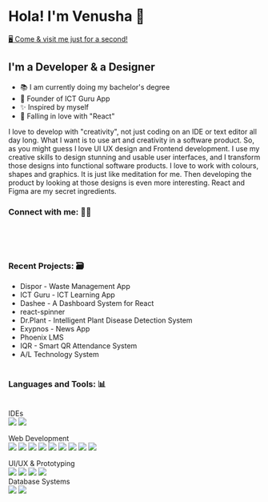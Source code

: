 # Hola! I'm Venusha 👋 


[  🖥 Come & visit me just for a second!  ](https://venusha.com)

## I'm a Developer & a Designer 
- 📚  I am currently doing my bachelor's degree 
- 🎈  Founder of ICT Guru App 
- ✨ Inspired by myself
- 💙 Falling in love with "React"

I love to develop with "creativity", not just coding on an IDE or text editor all day long. What I want is to use art and creativity in a software product. So, as you might guess I love UI UX design and Frontend development. I use my creative skills to design stunning and usable user interfaces, and I transform those designs into functional software products. I love to work with colours, shapes and graphics. It is just like meditation for me. Then developing the product by looking at those designs is even more interesting. React and Figma are my secret ingredients. 
</br>
### Connect with me:  🙌🏻 </br>

[<img  alt="" src="https://img.shields.io/badge/Facebook-1877F2?style=for-the-badge&logo=facebook&logoColor=white" />][fb]
[<img  alt="" 	src="https://img.shields.io/badge/Twitter-1DA1F2?style=for-the-badge&logo=twitter&logoColor=white" />][twitter]
[<img  alt="" src="https://img.shields.io/badge/LinkedIn-0077B5?style=for-the-badge&logo=linkedin&logoColor=white" />][linkedin]
[<img  alt="" src="https://img.shields.io/badge/Instagram-E4405F?style=for-the-badge&logo=instagram&logoColor=white" />][instagram]
[<img  alt="" src="https://img.shields.io/badge/GitHub-100000?style=for-the-badge&logo=github&logoColor=white" />][github]
[<img  alt="" src="https://img.shields.io/badge/Behance-0054F7?style=for-the-badge&logo=behance&logoColor=white" />][behance]

</br>

### Recent Projects:  🗃 
- Dispor - Waste Management App 
- ICT Guru - ICT Learning App
- Dashee - A Dashboard System for React
- react-spinner  
- Dr.Plant - Intelligent Plant Disease Detection System
- Exypnos - News App 
- Phoenix LMS
- IQR - Smart QR Attendance System 
- A/L Technology System
</br></br>
### Languages and Tools: 📊

<br>
IDEs<br>
<img   src="https://img.shields.io/badge/Visual_Studio_Code-0078D4?style=for-the-badge&logo=visual%20studio%20code&logoColor=white" />
<img   src="https://img.shields.io/badge/Visual_Studio-5C2D91?style=for-the-badge&logo=visual%20studio&logoColor=white" /></br> 

Web Development</br> 
<img   src="https://img.shields.io/badge/HTML5-E34F26?style=for-the-badge&logo=html5&logoColor=white" />
<img   src="https://img.shields.io/badge/CSS3-1572B6?style=for-the-badge&logo=css3&logoColor=white" />
<img  src="https://img.shields.io/badge/Sass-CC6699?style=for-the-badge&logo=sass&logoColor=white" />
<img  src="https://img.shields.io/badge/JavaScript-323330?style=for-the-badge&logo=javascript&logoColor=F7DF1E" />
<img  src="https://img.shields.io/badge/React-20232A?style=for-the-badge&logo=react&logoColor=61DAFB" />
<img  src="https://img.shields.io/badge/Node.js-339933?style=for-the-badge&logo=nodedotjs&logoColor=white" />
<img   src="	https://img.shields.io/badge/PHP-777BB4?style=for-the-badge&logo=php&logoColor=white" /> 
<img src="https://img.shields.io/badge/Bootstrap-563D7C?style=for-the-badge&logo=bootstrap&logoColor=white"/>
<img src="https://img.shields.io/badge/Tailwind_CSS-38B2AC?style=for-the-badge&logo=tailwind-css&logoColor=white"/></br> 

UI/UX & Prototyping</br> 
<img   src="https://img.shields.io/badge/Figma-F24E1E?style=for-the-badge&logo=figma&logoColor=white" />
<img   src="https://img.shields.io/badge/Adobe%20XD-470137?style=for-the-badge&logo=Adobe%20XD&logoColor=#FF61F6" />
<img  src="https://img.shields.io/badge/InVision-FF3366?style=for-the-badge&logo=InVision&logoColor=white" />
<img  src="https://img.shields.io/badge/Adobe%20Photoshop-31A8FF?style=for-the-badge&logo=Adobe%20Photoshop&logoColor=black" /></br>
Database Systems</br>
<img  src="https://img.shields.io/badge/MySQL-005C84?style=for-the-badge&logo=mysql&logoColor=white" />
<img  src="https://img.shields.io/badge/MongoDB-4EA94B?style=for-the-badge&logo=mongodb&logoColor=white" /></br></br>




[website]: https://venusha.com

[twitter]: https://twitter.com/VenushaDilshan

[instagram]: https://www.instagram.com/venusha_dilshan_/
[linkedin]: https://www.linkedin.com/in/venushadilshan/
[fb]:https://facebook.com/venusha.dilshan
[github]:https://github.com/venushadilshan
[behance]:https://www.behance.net/venushadilshan